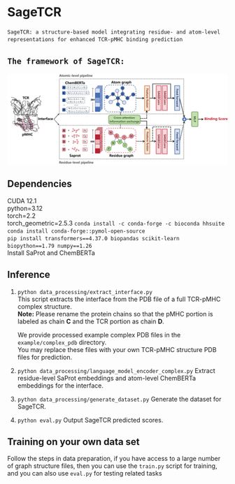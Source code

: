 # SageTCR
`SageTCR: a structure-based model integrating residue- and atom-level representations for enhanced TCR-pMHC binding prediction`

## `The framework of SageTCR:`
![image](./framework.png)

## Dependencies
CUDA 12.1  
python=3.12  
torch=2.2  
torch_geometric=2.5.3
`conda install -c conda-forge -c bioconda hhsuite`  
`conda install conda-forge::pymol-open-source`  
`pip install transformers==4.37.0 biopandas scikit-learn biopython==1.79 numpy==1.26`  
Install SaProt and ChemBERTa  

## Inference
1. `python data_processing/extract_interface.py`  
   This script extracts the interface from the PDB file of a full TCR-pMHC complex structure.  
   **Note:** Please rename the protein chains so that the pMHC portion is labeled as chain **C** and the TCR portion as chain **D**.  

   We provide processed example complex PDB files in the `example/complex_pdb` directory.  
   You may replace these files with your own TCR-pMHC structure PDB files for prediction.

2. `python data_processing/language_model_encoder_complex.py`
   Extract residue-level SaProt embeddings and atom-level ChemBERTa embeddings for the interface.
3. `python data_processing/generate_dataset.py`
   Generate the dataset for SageTCR.
4. `python eval.py`
   Output SageTCR predicted scores.

   
## Training on your own data set
Follow the steps in data preparation, if you have access to a large number of graph structure files, then you can use the `train.py` script for training, and you can also use `eval.py` for testing related tasks

